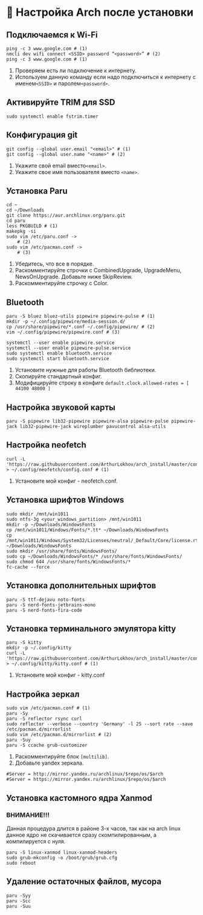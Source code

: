 # 🔧 Настройка Arch после установки

## Подключаемся к Wi-Fi

```
ping -c 3 www.google.com # (1)
nmcli dev wifi connect <SSID> password “<password>” # (2)
ping -c 3 www.google.com # (1)
```

1. Проверяем есть ли подключение к интернету.
2. Используем данную команду если надо подключиться к интернету с именем`<SSID>` и паролем`<password>`.

## Активируйте TRIM для SSD

```
sudo systemctl enable fstrim.timer
```

## Конфигурация git

```
git config --global user.email "<email>" # (1)
git config --global user.name "<name>" # (2)
```

1. Укажите свой email вместо`<email>`.
2. Укажите свое имя пользователя вместо `<name>`.

## Установка Paru

```
cd ~
cd ~/Downloads
git clone https://aur.archlinux.org/paru.git
cd paru
less PKGBUILD # (1)
makepkg -si
sudo vim /etc/paru.conf ->
    # (2)
sudo vim /etc/pacman.conf ->
    # (3)
```

1. Убедитесь, что все в порядке.
2. Раскомментируйте строчки с CombinedUpgrade, UpgradeMenu, NewsOnUpgrade. Добавьте ниже SkipReview.
3. Раскомментируйте строчку с Color.

## Bluetooth

```
paru -S bluez bluez-utils pipewire pipewire-pulse # (1)
mkdir -p ~/.config/pipewire/media-session.d/
cp /usr/share/pipewire/*.conf ~/.config/pipewire/ # (2)
vim ~/.config/pipewire/pipewire.conf # (3)

systemctl --user enable pipewire.service
systemctl --user enable pipewire-pulse.service
sudo systemctl enable bluetooth.service
sudo systemctl start bluetooth.service
```

1. Установите нужные для работы Bluetooth  библиотеки.
2. Скопируйте стандартный конфиг.
3. Модифицируйте строку в конфиге `default.clock.allowed-rates = [ 44100 48000 ]`

## Настройка звуковой карты

```
paru -S pipewire lib32-pipewire pipewire-alsa pipewire-pulse pipewire-jack lib32-pipewire-jack wireplumber pavucontrol alsa-utils 
```

## Настройка neofetch

```
curl -L 'https://raw.githubusercontent.com/ArthurLokhov/arch_install/master/configs/.config/neofetch/config.conf' > ~/.config/neofetch/config.conf # (1)
```

1. Установите мой конфиг - neofetch.conf.

## Установка шрифтов Windows

```
sudo mkdir /mnt/win1011
sudo ntfs-3g <your_windows_partition> /mnt/win1011
mkdir -p ~/Downloads/WindowsFonts
cp /mnt/win1011/Windows/Fonts/*.tt* ~/Downloads/WindowsFonts
cp /mnt/win1011/Windows/System32/Licenses/neutral/_Default/Core/license.rtf ~/Downloads/WindowsFonts
sudo mkdir /usr/share/fonts/WindowsFonts/
sudo cp ~/Downloads/WindowsFonts/* /usr/share/fonts/WindowsFonts/
sudo chmod 644 /usr/share/fonts/WindowsFonts/*
fc-cache --force
```

## Установка дополнительных шрифтов

```
paru -S ttf-dejavu noto-fonts
paru -S nerd-fonts-jetbrains-mono
paru -S nerd-fonts-fira-code
```

## Установка терминального эмулятора kitty

```
paru -S kitty
mkdir -p ~/.config/kitty
curl -L 'https://raw.githubusercontent.com/ArthurLokhov/arch_install/master/configs/.config/kitty/kitty.conf' > ~/.config/kitty/kitty.conf # (1)
```

1. Установите мой конфиг - kitty.conf

## Настройка зеркал

```
sudo vim /etc/pacman.conf # (1)
paru -Sy
paru -S reflector rsync curl
sudo reflector --verbose --country 'Germany' -l 25 --sort rate --save /etc/pacman.d/mirrorlist
sudo vim /etc/pacman.d/mirrorlist # (2)
paru -Suy
paru -S ccache grub-customizer
```

1. Раскомментируйте блок `[multilib]`.
2. Добавьте yandex зеркала.

```
#Server = http://mirror.yandex.ru/archlinux/$repo/os/$arch
#Server = https://mirror.yandex.ru/archlinux/$repo/os/$arch
```

## Установка кастомного ядра Xanmod

### ВНИМАНИЕ!!!

Данная процедура длится в районе 3-х часов, так как на arch linux данное ядро не скачивается сразу скомпилированным, а компилируется с нуля.

```
paru -S linux-xanmod linux-xanmod-headers
sudo grub-mkconfig -o /boot/grub/grub.cfg
sudo reboot
```

## Удаление остаточных файлов, мусора

```
paru -Syy
paru -Scc
paru -Suu
```
